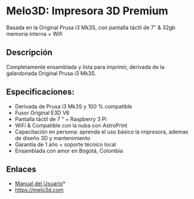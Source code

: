 # Melo3D: Impresora 3D Premium

Basada en la Original Prusa i3 Mk3S, con pantalla táctil de 7″ & 32gb memoria interna + Wifi

## Descripción

Completamente ensamblada y lista para imprimir, derivada de la galardonada Original Prusa i3 Mk3S.

## Especificaciones:

* Derivada de Prusa i3 Mk3S  y 100 % compatible
* Fusor Original E3D V6
* Pantalla táctil de 7 ” + Raspberry 3 Pi
* WiFi & Compatible con la nuba con AstroPrint
* Capacitación en persona: aprenda el uso básico la impresora, ademas de diseño 3D y mantenimiento
* Garantía de 1 año + soporte técnico local
* Ensamblada con amor en Bogotá, Colombia

## Enlaces

 * [Manual del Usuario](https://github.com/melo3d/Melo3D-Impresora-3D-Premium/wiki)*
 * https://melo3d.com
 
 
